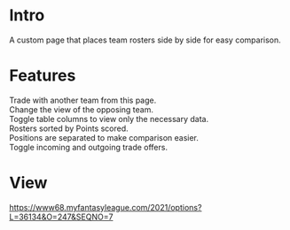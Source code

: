 # Intro 
A custom page that places team rosters side by side for easy comparison. 

# Features
Trade with another team from this page. <br />
Change the view of the opposing team. <br />
Toggle table columns to view only the necessary data. <br />
Rosters sorted by Points scored. <br />
Positions are separated to make comparison easier. <br />
Toggle incoming and outgoing trade offers. <br />

# View
https://www68.myfantasyleague.com/2021/options?L=36134&O=247&SEQNO=7
